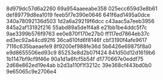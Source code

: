 8d979dc57d6a2260
69a954aaeeabe358
025ecc659d3e8b61
def89779d8ea1019
feeb5f7e390e0646
641f6ad1495a0dce
340a78092136d503
1d2a6a29219f6dcc
c43aac5a7eeb3956
845a2af13192f216
55abd89a5de1f4a8
e21bb1be4ddc5f7c
9ae3399b576f9763
ee0e870f170e27b0
ff117ed7864eb37c
ed3ec92a44cd92f6
36ca610fd6f8146f
cbf3190f4afe9617
7116c635baeaefe9
8f9200ef988fe36d
5b6426e69875f8a0
e9d8655506ed93c9
85253e8d2b07f424
841d50d12d1619b6
1b1147bf9cf9f46e
90a1d1a6fcf5b54f
d1770667e0eddf75
2d68e862ed19e4ab
b2d3a110f1f3212c
39e368cf443bd0b0
9e65065c9e2706e4
